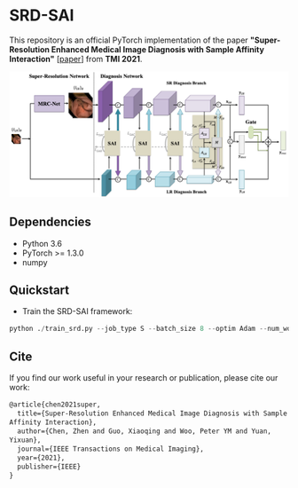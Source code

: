 # SRD-SAI

This repository is an official PyTorch implementation of the paper **"Super-Resolution Enhanced Medical Image Diagnosis with Sample Affinity Interaction"** [[paper](https://www.researchgate.net/publication/348851387_Super-Resolution_Enhanced_Medical_Image_Diagnosis_with_Sample_Affinity_Interaction)] from **TMI 2021**.

<div align=center><img width="700" src=/fig/framework.png></div>

## Dependencies
* Python 3.6
* PyTorch >= 1.3.0
* numpy

## Quickstart 
* Train the SRD-SAI framework:
```python
python ./train_srd.py --job_type S --batch_size 8 --optim Adam --num_workers 4 --lr 5e-4 --lr_decay_interval 30 --lr_decay_gamma 0.5 --weight_decay 1e-5 --epochs 350 --dual_ratio 100 --regular_ratio 100 --rank_ratio 1 --ensemble_ce_ratio 2.0 --super_ce_ratio 1.0 --low_ce_ratio 1.0 --aux_ce_ratio 1.0 --resolution 128 --cross_str cross0 --lr_factor_srnet 0.01
```

## Cite
If you find our work useful in your research or publication, please cite our work:
```
@article{chen2021super,
  title={Super-Resolution Enhanced Medical Image Diagnosis with Sample Affinity Interaction},
  author={Chen, Zhen and Guo, Xiaoqing and Woo, Peter YM and Yuan, Yixuan},
  journal={IEEE Transactions on Medical Imaging},
  year={2021},
  publisher={IEEE}
}
```
